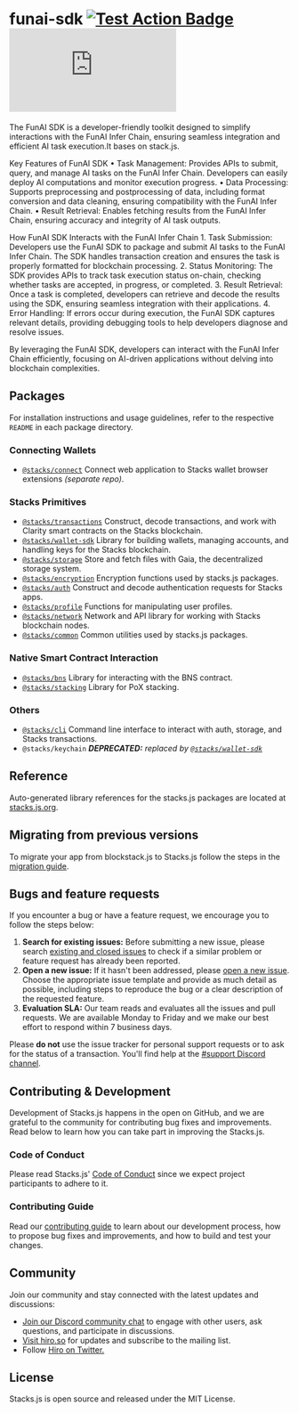 # funai-sdk [![Test Action Badge](https://github.com/hirosystems/stacks.js/actions/workflows/tests.yml/badge.svg)](https://github.com/hirosystems/stacks.js/actions/workflows/tests.yml) [![Monorepo Version Label](https://img.shields.io/github/lerna-json/v/hirosystems/stacks.js?label=monorepo)](https://github.com/hirosystems/stacks.js/tree/main/packages)

The FunAI SDK is a developer-friendly toolkit designed to simplify interactions with the FunAI Infer Chain, ensuring seamless integration and efficient AI task execution.It bases on stack.js.

Key Features of FunAI SDK
	•	Task Management: Provides APIs to submit, query, and manage AI tasks on the FunAI Infer Chain. Developers can easily deploy AI computations and monitor execution progress.
	•	Data Processing: Supports preprocessing and postprocessing of data, including format conversion and data cleaning, ensuring compatibility with the FunAI Infer Chain.
	•	Result Retrieval: Enables fetching results from the FunAI Infer Chain, ensuring accuracy and integrity of AI task outputs.

How FunAI SDK Interacts with the FunAI Infer Chain
	1.	Task Submission: Developers use the FunAI SDK to package and submit AI tasks to the FunAI Infer Chain. The SDK handles transaction creation and ensures the task is properly formatted for blockchain processing.
	2.	Status Monitoring: The SDK provides APIs to track task execution status on-chain, checking whether tasks are accepted, in progress, or completed.
	3.	Result Retrieval: Once a task is completed, developers can retrieve and decode the results using the SDK, ensuring seamless integration with their applications.
	4.	Error Handling: If errors occur during execution, the FunAI SDK captures relevant details, providing debugging tools to help developers diagnose and resolve issues.

By leveraging the FunAI SDK, developers can interact with the FunAI Infer Chain efficiently, focusing on AI-driven applications without delving into blockchain complexities.

## Packages

For installation instructions and usage guidelines, refer to the respective `README` in each package directory.

### Connecting Wallets

- [`@stacks/connect`](https://github.com/hirosystems/connect) Connect web application to Stacks wallet browser extensions _(separate repo)_.

### Stacks Primitives

- [`@stacks/transactions`](https://github.com/hirosystems/stacks.js/tree/main/packages/transactions) Construct, decode transactions, and work with Clarity smart contracts on the Stacks blockchain.
- [`@stacks/wallet-sdk`](https://github.com/hirosystems/stacks.js/tree/main/packages/wallet-sdk) Library for building wallets, managing accounts, and handling keys for the Stacks blockchain.
- [`@stacks/storage`](https://github.com/hirosystems/stacks.js/tree/main/packages/storage) Store and fetch files with Gaia, the decentralized storage system.
- [`@stacks/encryption`](https://github.com/hirosystems/stacks.js/tree/main/packages/encryption) Encryption functions used by stacks.js packages.
- [`@stacks/auth`](https://github.com/hirosystems/stacks.js/tree/main/packages/auth) Construct and decode authentication requests for Stacks apps.
- [`@stacks/profile`](https://github.com/hirosystems/stacks.js/tree/main/packages/profile) Functions for manipulating user profiles.
- [`@stacks/network`](https://github.com/hirosystems/stacks.js/tree/main/packages/network) Network and API library for working with Stacks blockchain nodes.
- [`@stacks/common`](https://github.com/hirosystems/stacks.js/tree/main/packages/common) Common utilities used by stacks.js packages.

### Native Smart Contract Interaction

- [`@stacks/bns`](https://github.com/hirosystems/stacks.js/tree/main/packages/bns) Library for interacting with the BNS contract.
- [`@stacks/stacking`](https://github.com/hirosystems/stacks.js/tree/main/packages/stacking) Library for PoX stacking.

### Others

- [`@stacks/cli`](https://github.com/hirosystems/stacks.js/tree/main/packages/cli) Command line interface to interact with auth, storage, and Stacks transactions.
- `@stacks/keychain` _**DEPRECATED:** replaced by [`@stacks/wallet-sdk`](https://github.com/hirosystems/stacks.js/tree/main/packages/wallet-sdk)_

## Reference

Auto-generated library references for the stacks.js packages are located at [stacks.js.org](https://stacks.js.org/).

## Migrating from previous versions

To migrate your app from blockstack.js to Stacks.js follow the steps in the [migration guide](./.github/MIGRATION.md).

## Bugs and feature requests

If you encounter a bug or have a feature request, we encourage you to follow the steps below:

1.  **Search for existing issues:** Before submitting a new issue, please search [existing and closed issues](../../issues) to check if a similar problem or feature request has already been reported.
1.  **Open a new issue:** If it hasn't been addressed, please [open a new issue](../../issues/new/choose). Choose the appropriate issue template and provide as much detail as possible, including steps to reproduce the bug or a clear description of the requested feature.
1.  **Evaluation SLA:** Our team reads and evaluates all the issues and pull requests. We are available Monday to Friday and we make our best effort to respond within 7 business days.

Please **do not** use the issue tracker for personal support requests or to ask for the status of a transaction. You'll find help at the [#support Discord channel](https://discord.com/invite/stacks-621759717756370964).

## Contributing & Development

Development of Stacks.js happens in the open on GitHub, and we are grateful to the community for contributing bug fixes and improvements. Read below to learn how you can take part in improving the Stacks.js.

### Code of Conduct

Please read Stacks.js' [Code of Conduct](https://github.com/hirosystems/stacks.js/blob/main/CODE_OF_CONDUCT.md) since we expect project participants to adhere to it.

### Contributing Guide

Read our [contributing guide](https://github.com/hirosystems/stacks.js/blob/main/.github/CONTRIBUTING.md) to learn about our development process, how to propose bug fixes and improvements, and how to build and test your changes.

## Community

Join our community and stay connected with the latest updates and discussions:

- [Join our Discord community chat](https://discord.com/invite/stacks-621759717756370964) to engage with other users, ask questions, and participate in discussions.
- [Visit hiro.so](https://www.hiro.so/) for updates and subscribe to the mailing list.
- Follow [Hiro on Twitter.](https://twitter.com/hirosystems)

## License

Stacks.js is open source and released under the MIT License.
